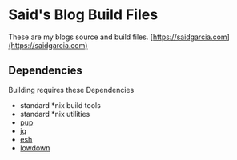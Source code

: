 # Said's Blog Build Files
These are my blogs source and build files.
[https://saidgarcia.com](https://saidgarcia.com)

## Dependencies
Building requires these Dependencies
* standard *nix build tools
* standard *nix utilities
* [pup](https://github.com/ericchiang/pup)
* [jq](https://github.com/stedolan/jq)
* [esh](https://github.com/jirutka/esh)
* [lowdown](https://kristaps.bsd.lv/lowdown/)
